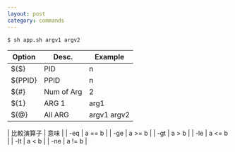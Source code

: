 ```yaml
---
layout: post
category: commands
---
```


```sh
$ sh app.sh argv1 argv2
```

| Option | Desc. | Example |
| --- | --- | --- |
| \$\{\$\}    |  PID | n |
| ${PPID} |  PPID | n |
| ${#}    |  Num of Arg | 2 |
| ${1}    |  ARG 1 | arg1 |
| ${@}    |  All ARG | argv1 argv2 |

| 比較演算子 | 意味 |
| -eq | a == b |
| -ge | a >= b |
| -gt | a > b |
| -le | a <= b |
| -lt | a < b |
| -ne | a != b |
